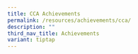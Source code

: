 ```yaml
---
title: CCA Achievements
permalink: /resources/achievements/cca/
description: ""
third_nav_title: Achievements
variant: tiptap
---
```

<table style="table-layout:fixed;font-size:10pt;font-family:Arial;width:0px;border-collapse:collapse;border:none" border="1" dir="ltr" cellpadding="0" cellspacing="0" xmlns="http://www.w3.org/1999/xhtml"><colgroup><col width="228"><col width="170"><col width="226"></colgroup><tbody><tr style="height:21px;"><td data-sheets-value="{&quot;1&quot;:2,&quot;2&quot;:&quot;Co-Curricular Achievements&quot;}" colspan="2" rowspan="1" style="overflow:hidden;padding:2px 3px 2px 3px;vertical-align:bottom;font-size:11pt;font-weight:bold;wrap-strategy:4;white-space:normal;word-wrap:break-word;">Co-Curricular Achievements</td><td style="overflow:hidden;padding:2px 3px 2px 3px;vertical-align:bottom;"></td></tr><tr style="height:21px;"><td style="border-bottom:1px solid #000000;overflow:hidden;padding:2px 3px 2px 3px;vertical-align:bottom;"></td><td style="border-bottom:1px solid #000000;overflow:hidden;padding:2px 3px 2px 3px;vertical-align:bottom;"></td><td style="border-bottom:1px solid #000000;overflow:hidden;padding:2px 3px 2px 3px;vertical-align:bottom;"></td></tr><tr style="height:21px;"><td data-sheets-value="{&quot;1&quot;:2,&quot;2&quot;:&quot;Competition&quot;}" style="border-right:1px solid #000000;border-bottom:1px solid #000000;border-left:1px solid #000000;overflow:hidden;padding:2px 3px 2px 3px;vertical-align:bottom;background-color:#cfe2f3;font-size:11pt;font-weight:bold;wrap-strategy:4;white-space:normal;word-wrap:break-word;">Competition</td><td data-sheets-value="{&quot;1&quot;:2,&quot;2&quot;:&quot;Award&quot;}" style="border-right:1px solid #000000;border-bottom:1px solid #000000;overflow:hidden;padding:2px 3px 2px 3px;vertical-align:bottom;background-color:#cfe2f3;font-size:11pt;font-weight:bold;wrap-strategy:4;white-space:normal;word-wrap:break-word;">Award</td><td data-sheets-value="{&quot;1&quot;:2,&quot;2&quot;:&quot;CCA&quot;}" style="border-right:1px solid #000000;border-bottom:1px solid #000000;overflow:hidden;padding:2px 3px 2px 3px;vertical-align:bottom;background-color:#cfe2f3;font-size:11pt;font-weight:bold;wrap-strategy:4;white-space:normal;word-wrap:break-word;">CCA</td></tr><tr style="height:21px;"><td data-sheets-value="{&quot;1&quot;:2,&quot;2&quot;:&quot;Unit Recognition Award&quot;}" colspan="1" rowspan="5" style="border-right:1px solid #000000;border-bottom:1px solid #000000;border-left:1px solid #000000;overflow:hidden;padding:2px 3px 2px 3px;vertical-align:middle;font-size:11pt;wrap-strategy:4;white-space:normal;word-wrap:break-word;"><span><div style="max-height:105px">Unit Recognition Award</div></span></td><td data-sheets-value="{&quot;1&quot;:2,&quot;2&quot;:&quot;High Distinction&quot;}" style="border-right:1px solid #000000;border-bottom:1px solid #000000;overflow:hidden;padding:2px 3px 2px 3px;vertical-align:bottom;font-size:11pt;wrap-strategy:4;white-space:normal;word-wrap:break-word;">High Distinction</td><td data-sheets-value="{&quot;1&quot;:2,&quot;2&quot;:&quot;Boys' Brigade&quot;}" style="border-right:1px solid #000000;border-bottom:1px solid #000000;overflow:hidden;padding:2px 3px 2px 3px;vertical-align:bottom;font-size:11pt;wrap-strategy:4;white-space:normal;word-wrap:break-word;">Boys' Brigade</td></tr><tr style="height:21px;"><td data-sheets-value="{&quot;1&quot;:2,&quot;2&quot;:&quot;Gold&quot;}" style="border-right:1px solid #000000;border-bottom:1px solid #000000;overflow:hidden;padding:2px 3px 2px 3px;vertical-align:bottom;font-size:11pt;wrap-strategy:4;white-space:normal;word-wrap:break-word;">Gold</td><td data-sheets-value="{&quot;1&quot;:2,&quot;2&quot;:&quot;Girls' Brigade&quot;}" style="border-right:1px solid #000000;border-bottom:1px solid #000000;overflow:hidden;padding:2px 3px 2px 3px;vertical-align:bottom;font-size:11pt;wrap-strategy:4;white-space:normal;word-wrap:break-word;">Girls' Brigade</td></tr><tr style="height:21px;"><td data-sheets-value="{&quot;1&quot;:2,&quot;2&quot;:&quot;Distinction&quot;}" style="border-right:1px solid #000000;border-bottom:1px solid #000000;overflow:hidden;padding:2px 3px 2px 3px;vertical-align:bottom;font-size:11pt;wrap-strategy:4;white-space:normal;word-wrap:break-word;">Distinction</td><td data-sheets-value="{&quot;1&quot;:2,&quot;2&quot;:&quot;NCC (Sea)&quot;}" style="border-right:1px solid #000000;border-bottom:1px solid #000000;overflow:hidden;padding:2px 3px 2px 3px;vertical-align:bottom;font-size:11pt;wrap-strategy:4;white-space:normal;word-wrap:break-word;">NCC (Sea)</td></tr><tr style="height:21px;"><td data-sheets-value="{&quot;1&quot;:2,&quot;2&quot;:&quot;Distinction&quot;}" style="border-right:1px solid #000000;border-bottom:1px solid #000000;overflow:hidden;padding:2px 3px 2px 3px;vertical-align:bottom;font-size:11pt;wrap-strategy:4;white-space:normal;word-wrap:break-word;">Distinction</td><td data-sheets-value="{&quot;1&quot;:2,&quot;2&quot;:&quot;NPCC&quot;}" style="border-right:1px solid #000000;border-bottom:1px solid #000000;overflow:hidden;padding:2px 3px 2px 3px;vertical-align:bottom;font-size:11pt;wrap-strategy:4;white-space:normal;word-wrap:break-word;">NPCC</td></tr><tr style="height:21px;"><td data-sheets-value="{&quot;1&quot;:2,&quot;2&quot;:&quot;Distinction&quot;}" style="border-right:1px solid #000000;border-bottom:1px solid #000000;overflow:hidden;padding:2px 3px 2px 3px;vertical-align:bottom;font-size:11pt;wrap-strategy:4;white-space:normal;word-wrap:break-word;">Distinction</td><td data-sheets-value="{&quot;1&quot;:2,&quot;2&quot;:&quot;NCDCC&quot;}" style="border-right:1px solid #000000;border-bottom:1px solid #000000;overflow:hidden;padding:2px 3px 2px 3px;vertical-align:bottom;font-size:11pt;wrap-strategy:4;white-space:normal;word-wrap:break-word;">NCDCC</td></tr><tr style="height:21px;"><td data-sheets-value="{&quot;1&quot;:2,&quot;2&quot;:&quot;Boys' Brigade Founder's Award&quot;}" style="border-right:1px solid #000000;border-bottom:1px solid #000000;border-left:1px solid #000000;overflow:hidden;padding:2px 3px 2px 3px;vertical-align:middle;font-size:11pt;wrap-strategy:4;white-space:normal;word-wrap:break-word;">Boys' Brigade Founder's Award</td><td data-sheets-value="{&quot;1&quot;:2,&quot;2&quot;:&quot;Founder's Award (5)&quot;}" style="border-right:1px solid #000000;border-bottom:1px solid #000000;overflow:hidden;padding:2px 3px 2px 3px;vertical-align:bottom;font-size:11pt;wrap-strategy:4;white-space:normal;word-wrap:break-word;">Founder's Award (5)</td><td data-sheets-value="{&quot;1&quot;:2,&quot;2&quot;:&quot;Boys' Brigade&quot;}" style="border-right:1px solid #000000;border-bottom:1px solid #000000;overflow:hidden;padding:2px 3px 2px 3px;vertical-align:bottom;font-size:11pt;wrap-strategy:4;white-space:normal;word-wrap:break-word;">Boys' Brigade</td></tr><tr style="height:21px;"><td data-sheets-value="{&quot;1&quot;:2,&quot;2&quot;:&quot;NCC Outstanding Cadet Award&quot;}" style="border-right:1px solid #000000;border-bottom:1px solid #000000;border-left:1px solid #000000;overflow:hidden;padding:2px 3px 2px 3px;vertical-align:middle;font-size:11pt;wrap-strategy:4;white-space:normal;word-wrap:break-word;">NCC Outstanding Cadet Award</td><td data-sheets-value="{&quot;1&quot;:2,&quot;2&quot;:&quot;Outstanding Cadet Award&quot;}" style="border-right:1px solid #000000;border-bottom:1px solid #000000;overflow:hidden;padding:2px 3px 2px 3px;vertical-align:bottom;font-size:11pt;wrap-strategy:4;white-space:normal;word-wrap:break-word;">Outstanding Cadet Award</td><td data-sheets-value="{&quot;1&quot;:2,&quot;2&quot;:&quot;NCC&quot;}" style="border-right:1px solid #000000;border-bottom:1px solid #000000;overflow:hidden;padding:2px 3px 2px 3px;vertical-align:middle;font-size:11pt;wrap-strategy:4;white-space:normal;word-wrap:break-word;">NCC</td></tr><tr style="height:21px;"><td data-sheets-value="{&quot;1&quot;:2,&quot;2&quot;:&quot;Singapore Youth Festival Arts Presentation 2023&quot;}" colspan="1" rowspan="2" style="border-right:1px solid #000000;border-bottom:1px solid #000000;border-left:1px solid #000000;overflow:hidden;padding:2px 3px 2px 3px;vertical-align:middle;font-size:11pt;wrap-strategy:4;white-space:normal;word-wrap:break-word;"><span><div style="max-height:42px">Singapore Youth Festival Arts Presentation 2023</div></span></td><td data-sheets-value="{&quot;1&quot;:2,&quot;2&quot;:&quot;Certificate of Distinction&quot;}" style="border-right:1px solid #000000;border-bottom:1px solid #000000;overflow:hidden;padding:2px 3px 2px 3px;vertical-align:bottom;font-size:11pt;wrap-strategy:4;white-space:normal;word-wrap:break-word;">Certificate of Distinction</td><td data-sheets-value="{&quot;1&quot;:2,&quot;2&quot;:&quot;Choir\nIndian Dance\nMalay Dance&quot;}" style="border-right:1px solid #000000;border-bottom:1px solid #000000;overflow:hidden;padding:2px 3px 2px 3px;vertical-align:bottom;font-size:11pt;wrap-strategy:4;white-space:normal;word-wrap:break-word;">Choir<br>Indian Dance<br>Malay Dance</td></tr><tr style="height:21px;"><td data-sheets-value="{&quot;1&quot;:2,&quot;2&quot;:&quot;Certificate of Accomplishment&quot;}" style="border-right:1px solid #000000;border-bottom:1px solid #000000;overflow:hidden;padding:2px 3px 2px 3px;vertical-align:bottom;font-size:11pt;wrap-strategy:4;white-space:normal;word-wrap:break-word;">Certificate of Accomplishment</td><td data-sheets-value="{&quot;1&quot;:2,&quot;2&quot;:&quot;Concert Band\nDrama Club\nChinese Dance\nModern Dance&quot;}" style="border-right:1px solid #000000;border-bottom:1px solid #000000;overflow:hidden;padding:2px 3px 2px 3px;vertical-align:bottom;font-size:11pt;wrap-strategy:4;white-space:normal;word-wrap:break-word;">Concert Band<br>Drama Club<br>Chinese Dance<br>Modern Dance</td></tr><tr style="height:21px;"><td data-sheets-value="{&quot;1&quot;:2,&quot;2&quot;:&quot;Singapore International Choral Festival&quot;}" style="border-right:1px solid #000000;border-bottom:1px solid #000000;border-left:1px solid #000000;overflow:hidden;padding:2px 3px 2px 3px;vertical-align:middle;font-size:11pt;wrap-strategy:4;white-space:normal;word-wrap:break-word;">Singapore International Choral Festival</td><td data-sheets-value="{&quot;1&quot;:2,&quot;2&quot;:&quot;Silver&quot;}" style="border-right:1px solid #000000;border-bottom:1px solid #000000;overflow:hidden;padding:2px 3px 2px 3px;vertical-align:middle;font-size:11pt;wrap-strategy:4;white-space:normal;word-wrap:break-word;">Silver</td><td data-sheets-value="{&quot;1&quot;:2,&quot;2&quot;:&quot;Choir&quot;}" style="border-right:1px solid #000000;border-bottom:1px solid #000000;overflow:hidden;padding:2px 3px 2px 3px;vertical-align:middle;font-size:11pt;wrap-strategy:4;white-space:normal;word-wrap:break-word;">Choir</td></tr><tr style="height:42px;"><td data-sheets-value="{&quot;1&quot;:2,&quot;2&quot;:&quot;World Robot Olympiad 2023&quot;}" colspan="1" rowspan="3" style="border-right:1px solid #000000;border-bottom:1px solid #000000;border-left:1px solid #000000;overflow:hidden;padding:2px 3px 2px 3px;vertical-align:middle;font-size:11pt;wrap-strategy:4;white-space:normal;word-wrap:break-word;"><span><div style="max-height:84px">World Robot Olympiad 2023</div></span></td><td data-sheets-value="{&quot;1&quot;:2,&quot;2&quot;:&quot;Robomission Junior Silver (Top 18 Finalist)&quot;}" style="border-right:1px solid #000000;border-bottom:1px solid #000000;overflow:hidden;padding:2px 3px 2px 3px;vertical-align:bottom;font-size:11pt;wrap-strategy:4;white-space:normal;word-wrap:break-word;">Robomission Junior Silver (Top 18 Finalist)</td><td data-sheets-value="{&quot;1&quot;:2,&quot;2&quot;:&quot;Robotics Club&quot;}" colspan="1" rowspan="3" style="border-right:1px solid #000000;border-bottom:1px solid #000000;overflow:hidden;padding:2px 3px 2px 3px;vertical-align:middle;font-size:11pt;wrap-strategy:4;white-space:normal;word-wrap:break-word;"><span><div style="max-height:84px">Robotics Club</div></span></td></tr><tr style="height:21px;"><td data-sheets-value="{&quot;1&quot;:2,&quot;2&quot;:&quot;Robomission Junior Silver&quot;}" style="border-right:1px solid #000000;border-bottom:1px solid #000000;overflow:hidden;padding:2px 3px 2px 3px;vertical-align:bottom;font-size:11pt;wrap-strategy:4;white-space:normal;word-wrap:break-word;">Robomission Junior Silver</td></tr><tr style="height:21px;"><td data-sheets-value="{&quot;1&quot;:2,&quot;2&quot;:&quot;Robomission Junior Silver (Top 18 Finalist)&quot;}" style="border-right:1px solid #000000;border-bottom:1px solid #000000;overflow:hidden;padding:2px 3px 2px 3px;vertical-align:bottom;font-size:11pt;wrap-strategy:4;white-space:normal;word-wrap:break-word;">Robomission Junior Silver (Top 18 Finalist)</td></tr></tbody></table>